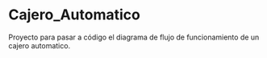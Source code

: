 # Cajero_Automatico
Proyecto para pasar a código el diagrama de flujo de funcionamiento de un cajero automatico.
